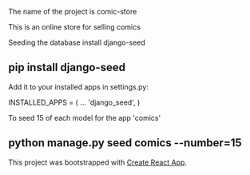 
The  name of the project is comic-store


This is an online store for selling comics

Seeding the database install django-seed

##  pip install django-seed

Add it to your installed apps in settings.py:

INSTALLED_APPS = (
    ...
    'django_seed',
)

To seed 15 of each model for the app 'comics'

## python manage.py seed comics --number=15

This project was bootstrapped with [Create React App](https://github.com/facebook/create-react-app).